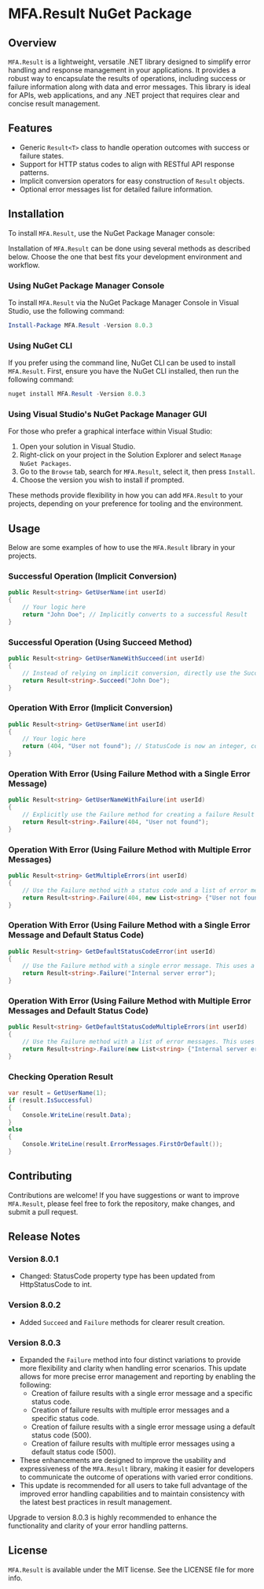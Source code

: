 # MFA.Result NuGet Package

## Overview
`MFA.Result` is a lightweight, versatile .NET library designed to simplify error handling and response management in your applications. It provides a robust way to encapsulate the results of operations, including success or failure information along with data and error messages. This library is ideal for APIs, web applications, and any .NET project that requires clear and concise result management.

## Features
- Generic `Result<T>` class to handle operation outcomes with success or failure states.
- Support for HTTP status codes to align with RESTful API response patterns.
- Implicit conversion operators for easy construction of `Result` objects.
- Optional error messages list for detailed failure information.

## Installation

To install `MFA.Result`, use the NuGet Package Manager console:

Installation of `MFA.Result` can be done using several methods as described below. Choose the one that best fits your development environment and workflow.

### Using NuGet Package Manager Console

To install `MFA.Result` via the NuGet Package Manager Console in Visual Studio, use the following command:

```powershell 
Install-Package MFA.Result -Version 8.0.3
```

### Using NuGet CLI

If you prefer using the command line, NuGet CLI can be used to install `MFA.Result`. First, ensure you have the NuGet CLI installed, then run the following command:

```powershell
nuget install MFA.Result -Version 8.0.3
```

### Using Visual Studio's NuGet Package Manager GUI

For those who prefer a graphical interface within Visual Studio:
1.  Open your solution in Visual Studio.
2.  Right-click on your project in the Solution Explorer and select `Manage NuGet Packages`.
3.  Go to the `Browse` tab, search for `MFA.Result`, select it, then press `Install`.
4.  Choose the version you wish to install if prompted.

These methods provide flexibility in how you can add `MFA.Result` to your projects, depending on your preference for tooling and the environment.

## Usage
Below are some examples of how to use the `MFA.Result` library in your projects.

### Successful Operation (Implicit Conversion)
```csharp
public Result<string> GetUserName(int userId)
{
    // Your logic here
    return "John Doe"; // Implicitly converts to a successful Result
}
```
### Successful Operation (Using Succeed Method)
```csharp
public Result<string> GetUserNameWithSucceed(int userId)
{
    // Instead of relying on implicit conversion, directly use the Succeed method for clarity
    return Result<string>.Succeed("John Doe");
}
```
### Operation With Error (Implicit Conversion)
```csharp
public Result<string> GetUserName(int userId)
{
    // Your logic here
    return (404, "User not found"); // StatusCode is now an integer, converts implicitly to a failure Result
}
```
### Operation With Error (Using Failure Method with a Single Error Message)
```csharp
public Result<string> GetUserNameWithFailure(int userId)
{
    // Explicitly use the Failure method for creating a failure Result with a status code and a single error message
    return Result<string>.Failure(404, "User not found");
}
```
### Operation With Error (Using Failure Method with Multiple Error Messages)
```csharp
public Result<string> GetMultipleErrors(int userId)
{
    // Use the Failure method with a status code and a list of error messages for multiple errors
    return Result<string>.Failure(404, new List<string> {"User not found", "Data incomplete"});
}
```
### Operation With Error (Using Failure Method with a Single Error Message and Default Status Code)
```csharp
public Result<string> GetDefaultStatusCodeError(int userId)
{
    // Use the Failure method with a single error message. This uses a default status code (e.g., 500)
    return Result<string>.Failure("Internal server error");
}
```
### Operation With Error (Using Failure Method with Multiple Error Messages and Default Status Code)
```csharp
public Result<string> GetDefaultStatusCodeMultipleErrors(int userId)
{
    // Use the Failure method with a list of error messages. This uses a default status code (e.g., 500)
    return Result<string>.Failure(new List<string> {"Internal server error", "Unexpected error"});
}
```
### Checking Operation Result
```csharp
var result = GetUserName(1);
if (result.IsSuccessful)
{
    Console.WriteLine(result.Data);
}
else
{
    Console.WriteLine(result.ErrorMessages.FirstOrDefault());
}
```
## Contributing
Contributions are welcome! If you have suggestions or want to improve `MFA.Result`, please feel free to fork the repository, make changes, and submit a pull request.
## Release Notes
### Version 8.0.1
-   Changed: StatusCode property type has been updated from HttpStatusCode to int.
### Version 8.0.2
-   Added `Succeed` and `Failure` methods for clearer result creation.
### Version 8.0.3
- Expanded the `Failure` method into four distinct variations to provide more flexibility and clarity when handling error scenarios. This update allows for more precise error management and reporting by enabling the following:
  - Creation of failure results with a single error message and a specific status code.
  - Creation of failure results with multiple error messages and a specific status code.
  - Creation of failure results with a single error message using a default status code (500).
  - Creation of failure results with multiple error messages using a default status code (500).
- These enhancements are designed to improve the usability and expressiveness of the `MFA.Result` library, making it easier for developers to communicate the outcome of operations with varied error conditions.
- This update is recommended for all users to take full advantage of the improved error handling capabilities and to maintain consistency with the latest best practices in result management.

Upgrade to version 8.0.3 is highly recommended to enhance the functionality and clarity of your error handling patterns.


## License
`MFA.Result` is available under the MIT license. See the LICENSE file for more info.